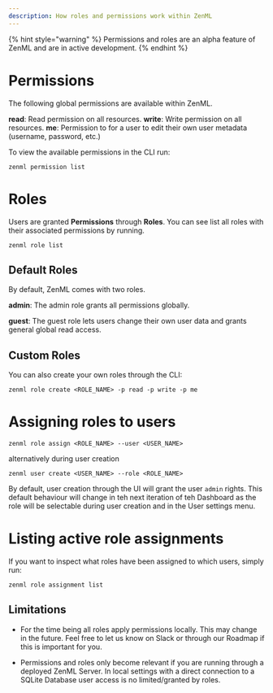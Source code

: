 ```yaml
---
description: How roles and permissions work within ZenML
---
```

{% hint style="warning" %}
Permissions and roles are an alpha feature of ZenML and are in active 
development.
{% endhint %}

# Permissions

The following global permissions are available within ZenML.

**read**: Read permission on all resources.
**write**: Write permission on all resources.
**me**: Permission to for a user to edit their own user metadata
(username, password, etc.)

To view the available permissions in the CLI run:

`zenml permission list`

# Roles

Users are granted **Permissions** through **Roles**. You can see list all roles
with their associated permissions by running.

`zenml role list`

## Default Roles

By default, ZenML comes with two roles.

**admin**: The admin role grants all permissions globally.

**guest**: The guest role lets users change their own user data and grants 
general global read access.

## Custom Roles

You can also create your own roles through the CLI:

`zenml role create <ROLE_NAME> -p read -p write -p me`

# Assigning roles to users

`zenml role assign <ROLE_NAME> --user <USER_NAME>`

alternatively during user creation 

`zenml user create <USER_NAME> --role <ROLE_NAME>`

By default, user creation through the UI will grant the user `admin` rights. 
This default behaviour will change in teh next iteration of teh Dashboard as 
the role will be selectable during user creation and in the User settings menu.

# Listing active role assignments

If you want to inspect what roles have been assigned to which users, simply run:

`zenml role assignment list`

## Limitations

* For the time being all roles apply permissions locally. This may change in the 
future. Feel free to let us know on Slack or through our Roadmap if this is
important for you.

* Permissions and roles only become relevant if you are running through a 
deployed ZenML Server. In local settings with a direct connection to a SQLite 
Database user access is no limited/granted by roles.